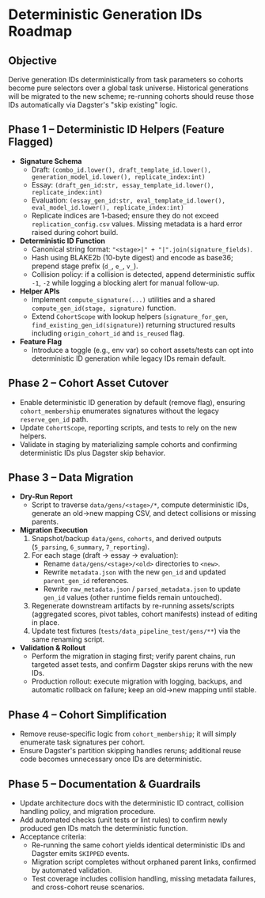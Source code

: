 # Deterministic Generation IDs Roadmap

## Objective
Derive generation IDs deterministically from task parameters so cohorts become pure selectors over a global task universe. Historical generations will be migrated to the new scheme; re-running cohorts should reuse those IDs automatically via Dagster's "skip existing" logic.

## Phase 1 – Deterministic ID Helpers (Feature Flagged)
- **Signature Schema**
  - Draft: `(combo_id.lower(), draft_template_id.lower(), generation_model_id.lower(), replicate_index:int)`
  - Essay: `(draft_gen_id:str, essay_template_id.lower(), replicate_index:int)`
  - Evaluation: `(essay_gen_id:str, eval_template_id.lower(), eval_model_id.lower(), replicate_index:int)`
  - Replicate indices are 1-based; ensure they do not exceed `replication_config.csv` values. Missing metadata is a hard error raised during cohort build.
- **Deterministic ID Function**
  - Canonical string format: `"<stage>|" + "|".join(signature_fields)`.
  - Hash using BLAKE2b (10-byte digest) and encode as base36; prepend stage prefix (`d_`, `e_`, `v_`).
  - Collision policy: if a collision is detected, append deterministic suffix `-1`, `-2` while logging a blocking alert for manual follow-up.
- **Helper APIs**
  - Implement `compute_signature(...)` utilities and a shared `compute_gen_id(stage, signature)` function.
  - Extend `CohortScope` with lookup helpers (`signature_for_gen`, `find_existing_gen_id(signature)`) returning structured results including `origin_cohort_id` and `is_reused` flag.
- **Feature Flag**
  - Introduce a toggle (e.g., env var) so cohort assets/tests can opt into deterministic ID generation while legacy IDs remain default.

## Phase 2 – Cohort Asset Cutover
- Enable deterministic ID generation by default (remove flag), ensuring `cohort_membership` enumerates signatures without the legacy `reserve_gen_id` path.
- Update `CohortScope`, reporting scripts, and tests to rely on the new helpers.
- Validate in staging by materializing sample cohorts and confirming deterministic IDs plus Dagster skip behavior.

## Phase 3 – Data Migration
- **Dry-Run Report**
  - Script to traverse `data/gens/<stage>/*`, compute deterministic IDs, generate an old→new mapping CSV, and detect collisions or missing parents.
- **Migration Execution**
  1. Snapshot/backup `data/gens`, `cohorts`, and derived outputs (`5_parsing`, `6_summary`, `7_reporting`).
  2. For each stage (draft → essay → evaluation):
     - Rename `data/gens/<stage>/<old>` directories to `<new>`.
     - Rewrite `metadata.json` with the new `gen_id` and updated `parent_gen_id` references.
     - Rewrite `raw_metadata.json` / `parsed_metadata.json` to update `gen_id` values (other runtime fields remain untouched).
  3. Regenerate downstream artifacts by re-running assets/scripts (aggregated scores, pivot tables, cohort manifests) instead of editing in place.
  4. Update test fixtures (`tests/data_pipeline_test/gens/**`) via the same renaming script.
- **Validation & Rollout**
  - Perform the migration in staging first; verify parent chains, run targeted asset tests, and confirm Dagster skips reruns with the new IDs.
  - Production rollout: execute migration with logging, backups, and automatic rollback on failure; keep an old→new mapping until stable.

## Phase 4 – Cohort Simplification
- Remove reuse-specific logic from `cohort_membership`; it will simply enumerate task signatures per cohort.
- Ensure Dagster's partition skipping handles reruns; additional reuse code becomes unnecessary once IDs are deterministic.

## Phase 5 – Documentation & Guardrails
- Update architecture docs with the deterministic ID contract, collision handling policy, and migration procedure.
- Add automated checks (unit tests or lint rules) to confirm newly produced gen IDs match the deterministic function.
- Acceptance criteria:
  - Re-running the same cohort yields identical deterministic IDs and Dagster emits `SKIPPED` events.
  - Migration script completes without orphaned parent links, confirmed by automated validation.
  - Test coverage includes collision handling, missing metadata failures, and cross-cohort reuse scenarios.
